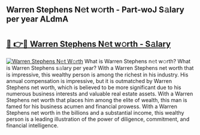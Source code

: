 ## Warren Stephens N𝚎t w𝚘rth - Part-woJ S𝚊lary per year ALdmA

# <h2><a href="http://gc2mnt.nevu.top/?p=Warren+Stephens">🔗 👉🔴 Warren Stephens N𝚎t w𝚘rth - S𝚊lary</a></h2>

[![Warren Stephens N𝚎t W𝚘rth](https://i.imgur.com/Oavwk0R.jpeg)](http://gc2mnt.nevu.top/?p=Warren+Stephens)
What is Warren Stephens n𝚎t w𝚘rth? What is Warren Stephens s𝚊lary per year?
With a Warren Stephens net worth that is impressive, this wealthy person is among the richest in his industry. His annual compensation is impressive, but it is outmatched by Warren Stephens net worth, which is believed to be more significant due to his numerous business interests and valuable real estate assets. With a Warren Stephens net worth that places him among the elite of wealth, this man is famed for his business acumen and financial prowess. With a Warren Stephens net worth in the billions and a substantial income, this wealthy person is a leading illustration of the power of diligence, commitment, and financial intelligence.
